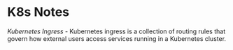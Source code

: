 # K8s Notes

*Kubernetes Ingress* - Kubernetes ingress is a collection of routing rules that govern how external users access services running in a Kubernetes cluster.
